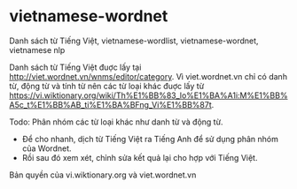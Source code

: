 # vietnamese-wordnet
Danh sách từ Tiếng Việt, vietnamese-wordlist, vietnamese-wordnet, vietnamese nlp

Danh sách từ Tiếng Việt đuợc lấy tại http://viet.wordnet.vn/wnms/editor/category.
Vì viet.wordnet.vn chỉ có danh từ, động từ và tính từ nên các từ loại khác đuợc lấy từ https://vi.wiktionary.org/wiki/Th%E1%BB%83_lo%E1%BA%A1i:M%E1%BB%A5c_t%E1%BB%AB_ti%E1%BA%BFng_Vi%E1%BB%87t.

Todo:
Phân nhóm các từ loại khác như danh từ và động từ. 
- Để cho nhanh, dịch từ Tiếng Việt ra Tiếng Anh để sử dụng phân nhóm của Wordnet.
- Rồi sau đó xem xét, chỉnh sửa kết quả lại cho hợp với Tiếng Việt.


Bản quyền của vi.wiktionary.org và viet.wordnet.vn
